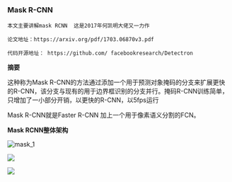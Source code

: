 ### Mask R-CNN

```
本文主要讲解mask RCNN  这是2017年何凯明大佬又一力作

论文地址：https://arxiv.org/pdf/1703.06870v3.pdf

代码开源地址： https://github.com/ facebookresearch/Detectron

```


**摘要**

这种称为Mask R-CNN的方法通过添加一个用于预测对象掩码的分支来扩展更快的R-CNN，该分支与现有的用于边界框识别的分支并行。掩码R-CNN训练简单，只增加了一小部分开销，以更快的R-CNN，以5fps运行

 Mask R-CNN就是Faster R-CNN 加上一个用于像素语义分割的FCN。


 **Mask RCNN整体架构**

 ![mask_1](img/mask_1.png)

![](img/mask_3.png)

 ![](img/mask_2.png)
